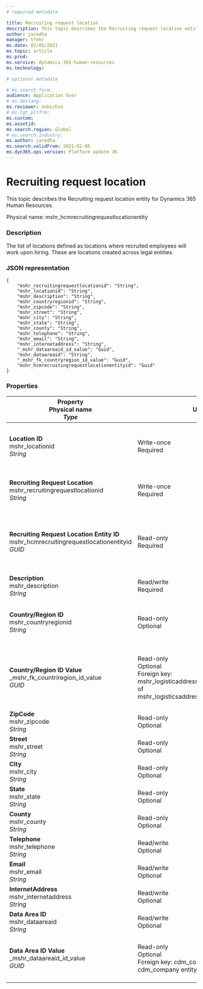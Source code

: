 ```yaml
---
# required metadata

title: Recruiting request location
description: This topic describes the Recruiting request location entity for Dynamics 365 Human Resources.
author: jaredha
manager: tfehr
ms.date: 02/05/2021
ms.topic: article
ms.prod: 
ms.service: dynamics-365-human-resources
ms.technology: 

# optional metadata

# ms.search.form: 
audience: Application User
# ms.devlang: 
ms.reviewer: anbichse
# ms.tgt_pltfrm: 
ms.custom: 
ms.assetid: 
ms.search.region: Global
# ms.search.industry: 
ms.author: jaredha
ms.search.validFrom: 2021-02-05
ms.dyn365.ops.version: Platform update 36
---
```


# Recruiting request location

This topic describes the Recruiting request location entity for Dynamics 365 Human Resources.

Physical name: mshr_hcmrecruitingrequestlocationentity

### Description

The list of locations defined as locations where recruited employees will work upon hiring. These are locations created across legal entities.

### JSON representation

```
{
    "mshr_recruitingrequestlocationid": "String",
    "mshr_locationid": "String",
    "mshr_description": "String",
    "mshr_countryregionid": "String",
    "mshr_zipcode": "String",
    "mshr_street": "String",
    "mshr_city": "String",
    "mshr_state": "String",
    "mshr_county": "String",
    "mshr_telephone": "String",
    "mshr_email": "String",
    "mshr_internetaddress": "String",
    "_mshr_dataareaid_id_value": "Guid",
    "mshr_dataareaid": "String",
    "_mshr_fk_countryregion_id_value": "Guid",
    "mshr_hcmrecruitingrequestlocationentityid": "Guid"
}
```

### Properties

| Property<br>**Physical name**<br>***Type*** | Use | Description |
| --- | --- | --- |
| **Location ID**<br>mshr_locationid<br>*String* | Write-once<br>Required | The system-generated, user-readable identifier for the recruiting location. |
| **Recruiting Request Location**<br>mshr_recruitingrequestlocationid<br>*String* | Write-once<br>Required | User-defined unique identifier for the recruiting location. |
| **Recruiting Request Location Entity ID**<br>mshr_hcmrecruitingrequestlocationentityid<br>*GUID* | Read-only<br>Required | System-generated unique identifier for the recruiting request location record. |
| **Description**<br>mshr_description<br>*String* | Read/write<br>Required | Description of the location. |
| **Country/Region ID**<br>mshr_countryregionid<br>*String* | Read-only<br>Optional | Specifies the country or region where the candidate has citizenship. |
| **Country/Region ID Value**<br>_mshr_fk_countriregion_id_value<br>*GUID* | Read-only<br>Optional<br>Foreign key: mshr_logisticaddresscountryregionentityid of mshr_logisticsaddresscountryregionentity | System-generated unique identifier of the country/region of the address. |
| **ZipCode**<br>mshr_zipcode<br>*String* | Read-only<br>Optional | Zip/postal code. |
| **Street**<br>mshr_street<br>*String* | Read-only<br>Optional | Street address. |
| **City**<br>mshr_city<br>*String* | Read-only<br>Optional | City. |
| **State**<br>mshr_state<br>*String* | Read-only<br>Optional | State or province. |
| **County**<br>mshr_county<br>*String* | Read-only<br>Optional | County. |
| **Telephone**<br>mshr_telephone<br>*String* | Read/write<br>Optional | Telephone number for the location. |
| **Email**<br>mshr_email<br>*String* | Read/write<br>Optional | Email address. |
| **InternetAddress**<br>mshr_internetaddress<br>*String* | Read/write<br>Optional | URL for the location website. |
| **Data Area ID**<br>mshr_dataareaid<br>*String* | Read/write<br>Optional | Specifies the legal entity (company). |
| **Data Area ID Value**<br>_mshr_dataareaid_id_value<br>*GUID* | Read-only<br>Optional<br>Foreign key: cdm_companyid of cdm_company entity | System-generated GUID value identifying the legal entity (company). |

